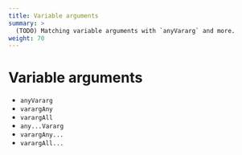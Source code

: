 ```yaml
---
title: Variable arguments
summary: >
  (TODO) Matching variable arguments with `anyVararg` and more.
weight: 70
---
```


# Variable arguments
- `anyVararg`
- `varargAny`
- `varargAll`
- `any...Vararg`
- `varargAny...`
- `varargAll...`
